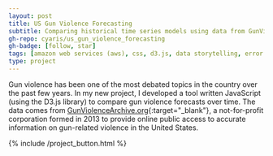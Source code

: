 ```yaml
---
layout: post
title: US Gun Violence Forecasting
subtitle: Comparing historical time series models using data from GunViolenceArchive.org.
gh-repo: cyaris/us_gun_violence_forecasting
gh-badge: [follow, star]
tags: [amazon web services (aws), css, d3.js, data storytelling, error metrics, facebook prophet, html, javascript, machine learning, pandas, python, time series modeling, web development, web scraping]
type: project
---
```


Gun violence has been one of the most debated topics in the country over the past few years. In my new project, I developed a tool written JavaScript (using the D3.js library) to compare gun violence forecasts over time. The data comes from [GunViolenceArchive.org](https://gunviolencearchive.org){:target="_blank"}, a not-for-profit corporation formed in 2013 to provide online public access to accurate information on gun-related violence in the United States.

<style>

  .btn-group {
    width: 320px;
  }

</style>

{% include /project_button.html %}
